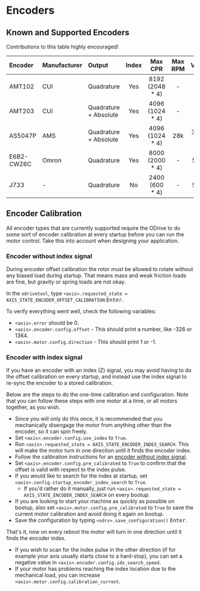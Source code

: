 # Encoders

## Known and Supported Encoders
Contributions to this table highly encouraged!

Encoder|Manufacturer|Output|Index|Max CPR|Max RPM|Voltage|Supported|Price|Link|Datasheet
:--|:--|:--|:-:|:-:|:-:|:-:|:--|:--|:--|:--
AMT102|CUI|Quadrature|Yes|8192 (2048 * 4)|-|5V|Yes|-|-|-
AMT203|CUI|Quadrature + Absolute|Yes|4096 (1024 * 4)|-|5V|Quadrature Only|-|-|-
AS5047P|AMS|Quadrature + Absolute|Yes|4096 (1024 * 4)|28k|3.3V or 5V|Quadrature Only|-|-|-
E6B2-CWZ6C|Omron|Quadrature|Yes|8000 (2000 * 4)|-|5-24V|Yes|-|-|[Datasheet](http://www.ia.omron.com/products/family/487/)
J733|-|Quadrature|No|2400 (600 * 4)|-|5-24V|Yes|-|-|-

## Encoder Calibration

All encoder types that are currently supported require the ODrive to do some sort of encoder calibration at every startup before you can run the motor control. Take this into account when designing your application.


### Encoder without index signal

During encoder offset calibration the rotor must be allowed to rotate without any biased load during startup. That means mass and weak friction loads are fine, but gravity or spring loads are not okay.

In the `odrivetool`, type `<axis>.requested_state = AXIS_STATE_ENCODER_OFFSET_CALIBRATION` <kbd>Enter</kbd>.

To verify everything went well, check the following variables:

 * `<axis>.error` should be 0.
 * `<axis>.encoder.config.offset` - This should print a number, like -326 or 1364.
 * `<axis>.motor.config.direction` - This should print 1 or -1.

### Encoder with index signal
If you have an encoder with an index (Z) signal, you may avoid having to do the offset calibration on every startup, and instead use the index signal to re-sync the encoder to a stored calibration.

Below are the steps to do the one-time calibration and configuration. Note that you can follow these steps with one motor at a time, or all motors together, as you wish.

* Since you will only do this once, it is recommended that you mechanically disengage the motor from anything other than the encoder, so it can spin freely.
* Set `<axis>.encoder.config.use_index` to `True`.
* Run `<axis>.requested_state = AXIS_STATE_ENCODER_INDEX_SEARCH`. This will make the motor turn in one direction until it finds the encoder index.
* Follow the calibration instructions for an [encoder without index signal](#encoder-without-index-signal).
* Set `<axis>.encoder.config.pre_calibrated` to `True` to confirm that the offset is valid with respect to the index pulse.
* If you would like to search for the index at startup, set `<axis>.config.startup_encoder_index_search` to `True`.
  * If you'd rather do it manually, just run `<axis>.requested_state = AXIS_STATE_ENCODER_INDEX_SEARCH` on every bootup.
* If you are looking to start your machine as quickly as possible on bootup, also set `<axis>.motor.config.pre_calibrated` to `True` to save the current motor calibration and avoid doing it again on bootup.
* Save the configuration by typing `<odrv>.save_configuration()` <kbd>Enter</kbd>.

That's it, now on every reboot the motor will turn in one direction until it finds the encoder index.

* If you wish to scan for the index pulse in the other direction (if for example your axis usually starts close to a hard-stop), you can set a negative value in `<axis>.encoder.config.idx_search_speed`.
* If your motor has problems reaching the index location due to the mechanical load, you can increase `<axis>.motor.config.calibration_current`.
